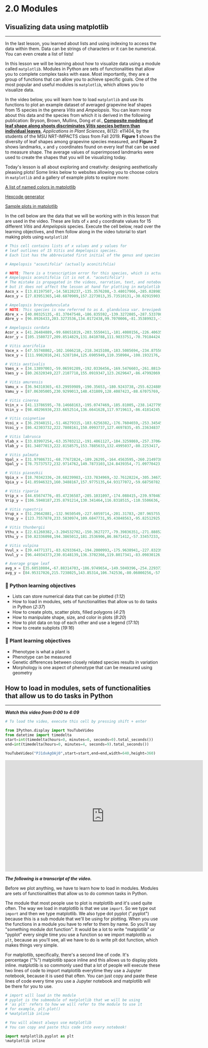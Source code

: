 # 2.0 Modules

## Visualizing data using matplotlib

___

In the last lesson, you learned about lists and using indexing to access the data within them. Data can be strings of characters or it can be numerical. You can even create a list of lists!

In this lesson we will be learning about how to visualize data using a module called `matplotlib`. Modules in Python are sets of functionalities that allow you to complete complex tasks with ease. Most importantly, they are a group of functions that can allow you to achieve specific goals. One of the most popular and useful modules is `matplotlib`, which allows you to visualize data.

In the video below, you will learn how to load `matplotlib` and use its functions to plot an example dataset of averaged grapevine leaf shapes from 15 species in the genera *Vitis* and *Ampelopsis*. You can learn more about this data and the species from which it is derived in the following publication: Bryson, Brown, Mullins, Dong *et al.*, [**Composite modeling of leaf shape along shoots discriminates *Vitis* species bettern than individual leaves**](https://bsapubs.onlinelibrary.wiley.com/doi/full/10.1002/aps3.11404), *Applications in Plant Sciences*, 8(12): e11404, by the students of the MSU NRT-IMPACTS class from Fall 2019. **Figure 1** shows the diversity of leaf shapes among grapevine species measured, and **Figure 2** shows landmarks, `x` and `y` coordinates found on every leaf that can be used to measure shape. The average values of superimposed landmarks were used to create the shapes that you will be visualizing today.

Today's lesson is all about exploring and creativity: designing aesthetically pleasing plots! Some links below to websites allowing you to choose colors in `matplotlib` and a gallery of example plots to explore more:

[A list of named colors in matplotlib](https://matplotlib.org/stable/gallery/color/named_colors.html)

[Hexcode generator](https://htmlcolorcodes.com/)

[Sample plots in matplotlib](https://matplotlib.org/stable/tutorials/introductory/sample_plots.html#sphx-glr-tutorials-introductory-sample-plots-py)

In the cell below are the data that we will be working with in this lesson that are used in the video. These are lists of `x` and `y` coordinate values for 15 different *Vitis* and *Ampelopsis* species. Execute the cell below, read over the learning objectives, and then follow along in the video tutorial to start making plots using `matplotlib`!


```python
# This cell contains lists of x values and y values for 
# leaf outlines of 15 Vitis and Ampelopsis species.
# Each list has the abbreviated first initial of the genus and species epithet

# Ampelopsis "acoutifolia" (actually aconitifolia)

# NOTE: There is a transcription error for this species, which is actually
# Ampelopsis aconitifolia (it is not A. "acoutifolia")
# The mistake is propagated in the videos, narration, text, and notebooks
# but it does not affect the lesson at hand for plotting in matplotlib
Aaco_x = [13.81197507,-14.58128237,-135.3576208,-3.48017966,-285.0289837,-4.874351136,-126.9904669,10.54932685,170.4482865,40.82555888,205.158889,124.6343366,13.81197507]
Aaco_y = [27.83951365,148.6870909,157.2273013,35.73510131,-30.02915903,9.54075375,-280.2095191,0.200400495,-234.1044141,20.41991159,41.33121759,96.75084391,27.83951365]

# Ampelopsis brevipedunculata
# NOTE: This species is now referred to as A. glandulosa var. brevipedunculata
Abre_x = [40.00325135,-81.37047548,-186.835592,-139.3272085,-287.5337006,-89.61277053,-134.9263008,47.43458846,144.6301719,163.5438321,225.9684307,204.719859,40.00325135]
Abre_y = [96.8926433,203.3273536,134.0172438,99.7070006,-81.35389923,-17.90701212,-335.624547,-80.02986776,-262.0385648,-27.31979918,-42.24377429,82.08218538,96.8926433]

# Ampelopsis cordata
Acor_x = [41.26484889,-99.68651819,-203.5550411,-181.4080156,-226.4063517,-174.1104713,-142.2197176,81.25359041,113.9079805,205.9930561,230.8000389,226.6914467,41.26484889]
Acor_y = [105.1580727,209.8514829,131.8410788,111.9833751,-70.79184424,-60.25829908,-326.5994491,-170.6003249,-223.0042176,-44.58524791,-45.80679706,71.64004113,105.1580727]

# Vitis acerifolia
Vace_x = [47.55748802,-102.1666218,-218.3415108,-183.5085694,-234.8755094,-152.1581487,-113.8943819,53.48770667,84.83899263,206.557697,240.589609,243.5717264,47.55748802]
Vace_y = [111.9982016,241.5287104,125.6905949,110.350904,-108.1932176,-74.67866027,-283.2678229,-161.1592736,-243.1116283,-54.52616737,-68.953011,95.74558526,111.9982016]

# Vitis aestivalis
Vaes_x = [34.13897003,-59.06591289,-192.0336456,-169.5476603,-261.8813454,-154.4511279,-132.6031657,56.04516606,119.9789735,205.0834004,246.928663,209.2801298,34.13897003]
Vaes_y = [80.26320349,227.2107718,155.0919347,123.2629647,-86.47992069,-70.12024178,-317.80585,-156.8388147,-247.9415158,-31.73423173,-28.37195726,120.2692722,80.26320349]

# Vitis amurensis
Vamu_x = [36.94310365,-63.29959989,-190.35653,-180.9243738,-255.6224889,-172.8141253,-123.8350652,60.05314983,113.598307,218.8144919,238.6851057,210.9383524,36.94310365]
Vamu_y = [87.06305005,230.9299013,148.431809,128.4087423,-88.67075769,-84.47396366,-298.5959647,-181.4317592,-241.2343437,-37.53203788,-30.63962885,115.7064075,87.06305005]

# Vitis cinerea
Vcin_x = [41.13786595,-78.14668163,-195.0747469,-185.81005,-238.1427795,-181.5728492,-127.6203541,65.24059352,103.8414516,214.1320626,233.1457326,222.7549456,41.13786595]
Vcin_y = [98.40296936,233.6652514,136.6641628,117.9719613,-86.41814245,-86.14771041,-310.2979998,-190.9232443,-230.5027809,-50.27050419,-42.94757891,107.8271097,98.40296936]

# Vitis coignetiae
Vcoi_x = [36.29348151,-51.46279315,-183.6256382,-176.7604659,-253.3454527,-191.8067468,-123.413666,66.11061054,111.4950714,215.7579824,236.7136632,197.5512918,36.29348151]
Vcoi_y = [86.42303732,222.7808161,150.0993737,127.4697835,-85.23634837,-93.3122815,-301.819185,-203.7840759,-239.8063423,-35.30522815,-25.15349577,121.1295308,86.42303732]

# Vitis labrusca
Vlab_x = [33.83997254,-63.35703212,-191.4861127,-184.3259869,-257.3706479,-179.056825,-124.0669143,68.23202857,123.213115,222.8908464,243.056641,205.2845683,33.83997254]
Vlab_y = [81.34077013,222.8158575,153.7885633,132.4995037,-80.2253417,-80.67586345,-296.8245229,-185.0516494,-238.8655248,-38.2316427,-29.21879919,111.424232,81.34077013]

# Vitis palmata
Vpal_x = [31.97986731,-68.77672824,-189.26295,-164.4563595,-260.2149738,-149.3150935,-131.5419837,65.86738801,127.3624336,202.6655429,240.0477009,219.0385121,31.97986731]
Vpal_y = [78.75737572,232.9714762,149.7873103,124.8439354,-71.09770423,-56.52814058,-329.0863141,-149.308084,-231.1263997,-33.22358667,-33.0517181,114.3110289,78.75737572]

# Vitis piasezkii
Vpia_x = [18.70342336,-28.68239983,-133.7834969,-32.76128224,-305.3467215,-7.429223951,-146.2207875,21.81934547,163.1265031,65.21695943,203.4902238,139.6214571,18.70342336]
Vpia_y = [41.05946323,160.3488167,157.9775135,64.93177072,-59.68750782,18.85909594,-362.1788431,7.556816875,-253.8796355,21.33965973,17.69878265,93.72614181,41.05946323]

# Vitis riparia
Vrip_x = [44.65674776,-85.47236587,-205.1031097,-174.088415,-239.9704675,-161.1277029,-125.4900046,58.08609552,89.2307808,204.9127104,236.0709257,229.8098573,44.65674776]
Vrip_y = [106.5948187,235.8791214,130.341464,116.8318515,-110.5506636,-76.73562488,-300.1092173,-169.0146383,-247.0956802,-42.2253331,-54.23469169,103.9732427,106.5948187]

# Vitis rupestris
Vrup_x = [51.29642881,-132.9650549,-227.6059714,-201.31783,-207.965755,-149.2265432,-98.64097334,48.33648281,75.91437502,208.7784453,237.4842778,263.3479415,51.29642881]
Vrup_y = [123.7557878,233.5830974,109.6847731,95.43848563,-95.82512925,-80.06286127,-236.7411071,-163.7331427,-213.2925544,-77.04510916,-86.40789274,69.86940263,123.7557878]

# Vitis thunbergii
Vthu_x = [22.61260382,-3.204532702,-150.3627277,-79.39836351,-271.8885204,-70.74704134,-168.6002498,36.68300146,172.978549,116.9174032,227.8346055,148.3453958,22.61260382]
Vthu_y = [50.82336098,194.3865012,181.2536906,86.8671412,-57.33457233,-23.85610668,-334.279317,-67.36542042,-234.1205595,7.151772223,28.16801823,138.9705667,50.82336098]

# Vitis vulpina
Vvul_x = [39.44771371,-83.62933643,-194.2000993,-175.9638941,-227.8323987,-180.8587446,-135.986247,71.94543538,99.8983207,207.0950158,231.7808734,222.7645396,39.44771371]
Vvul_y = [96.44934373,230.0148139,136.3702366,119.8017341,-83.09830126,-75.38247957,-332.9188424,-184.4324688,-222.8532423,-41.89574792,-44.70218529,101.9138055,96.44934373]

# Average grape leaf
avg_x = [35.60510804,-67.88314703,-186.9749654,-149.5049396,-254.2293735,-135.3520852,-130.4632741,54.4100207,120.7064692,180.696724,232.2550642,204.8782463,35.60510804]
avg_y = [84.95317026,215.7238025,143.85314,106.742536,-80.06000256,-57.00477464,-309.8290405,-137.6340316,-237.7960327,-31.10365842,-30.0828468,103.1501279,84.95317026] 
```

### 🐍 Python learning objectives

- Lists can store numerical data that can be plotted (*1:12*)
- How to load in modules, sets of functionalities that allow us to do tasks in Python (*2:37*)
- How to create plots, scatter plots, filled polygons (*4:21*)
- How to manipulate shape, size, and color in plots (*8:20*)
- How to plot data on top of each other and use a legend (*17:10*)
- How to create subplots (*19:16*)

### 🌻 Plant learning objectives

- Phenotype is what a plant is
- Phenotype can be measured
- Genetic differences between closely related species results in variation
- Morphology is one aspect of phenotype that can be measured using geometry

## How to load in modules, sets of functionalities that allow us to do tasks in Python
_____

***Watch this video from 0:00 to 4:09***


```python
# To load the video, execute this cell by pressing shift + enter

from IPython.display import YouTubeVideo
from datetime import timedelta
start=int(timedelta(hours=0, minutes=0, seconds=0).total_seconds())
end=int(timedelta(hours=0, minutes=4, seconds=9).total_seconds())

YouTubeVideo("PJ1dvAgOAj0",start=start,end=end,width=640,height=360)
```





<iframe
    width="640"
    height="360"
    src="https://www.youtube.com/embed/PJ1dvAgOAj0?start=0&end=249"
    frameborder="0"
    allowfullscreen
></iframe>




***The following is a transcript of the video.***

Before we plot anything, we have to learn how to load in modules. Modules are sets of functionalities that allow us to do common tasks in Python.  

The module that most people use to plot is matplotlib and it's used quite often. The way we load in matplotlib is that we use `import`. So we type out `import` and then we type matplotlib. We also type dot pyplot (".pyplot") because this is a sub module that we'll be using for plotting. When you use the functions in a module you have to refer to them by name. So you'll say "something module dot function". It would be a lot to write "matplotlib" or "pyplot" every single time you use a function so we import matplotlib `as plt`, because as you'll see, all we have to do is write plt dot function, which makes things very simple. 

For matplotlib, specifically, there's a second line of code. It's percentage ("%") matplotlib space inline and this allows us to display plots inline. matplotlib is so commonly used that a lot of people will execute these two lines of code to import matplotlib everytime they use a Jupyter notebook, because it is used that often. You can just copy and paste these lines of code every time you use a Jupyter notebook and matplotlib will be there for you to use.


```python
# import will load in the module
# pyplot is the submodule of matplotlib that we will be using
# 'as plt' refers to how we will refer to the module to use it
# for example, plt.plot()
# %matplotlib inline

# You will almost always use matplotlib
# You can copy and paste this code into every notebook!

import matplotlib.pyplot as plt
%matplotlib inline
```

